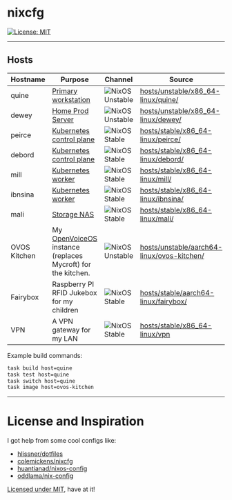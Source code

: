 # nixcfg
[![License: MIT](https://img.shields.io/badge/License-MIT-yellow.svg)](https://opensource.org/licenses/MIT)

---

## Hosts

| Hostname     | Purpose                                                             | Channel                     | Source                                                                                     |
|--------------|---------------------------------------------------------------------|-----------------------------|--------------------------------------------------------------------------------------------|
| quine        | [Primary workstation][workstation]                                  | ![NixOS Unstable][unstable] | [hosts/unstable/x86_64-linux/quine/](./hosts/unstable/x86_64-linux/quine/)                 |
| dewey        | [Home Prod Server][home-ops]                                        | ![NixOS Unstable][unstable] | [hosts/unstable/x86_64-linux/dewey/](./hosts/unstable/x86_64-linux/dewey/)                 |
| peirce       | [Kubernetes control plane][home-ops]                                | ![NixOS Stable][stable]     | [hosts/stable/x86_64-linux/peirce/](./hosts/stable/x86_64-linux/peirce/)                   |
| debord       | [Kubernetes control plane][home-ops]                                | ![NixOS Stable][stable]     | [hosts/stable/x86_64-linux/debord/](./hosts/stable/x86_64-linux/debord/)                   |
| mill         | [Kubernetes worker][home-ops]                                       | ![NixOS Stable][stable]     | [hosts/stable/x86_64-linux/mill/](./hosts/stable/x86_64-linux/mill/)                       |
| ibnsina      | [Kubernetes worker][home-ops]                                       | ![NixOS Stable][stable]     | [hosts/stable/x86_64-linux/ibnsina/](./hosts/stable/x86_64-linux/ibnsina/)                 | -->
| mali         | [Storage NAS][NAS]                                                  | ![NixOS Stable][stable]     | [hosts/stable/x86_64-linux/mali/](./hosts/stable/x86_64-linux/mali/)                       |
| OVOS Kitchen | My [OpenVoiceOS][ovos] instance (replaces Mycroft) for the kitchen. | ![NixOS Unstable][unstable] | [hosts/unstable/aarch64-linux/ovos-kitchen/](./hosts/unstable/aarch64-linux/ovos-kitchen/) |
| Fairybox     | Raspberry PI RFID Jukebox for my children                           | ![NixOS Stable][stable]     | [hosts/stable/aarch64-linux/fairybox/](./hosts/stable/aarch64-linux/fairybox/)             |
| VPN          | A VPN gateway  for my LAN                                           | ![NixOS Stable][stable]     | [hosts/stable/x86_64-linux/vpn](./hosts/stable/x86_64-linux/vpn)                           |


Example build commands:

```sh
task build host=quine
task test host=quine
task switch host=quine
task image host=ovos-kitchen
```

---

# License and Inspiration


I got help from some cool configs like:

* [hlissner/dotfiles](https://github.com/hlissner/dotfiles)
* [colemickens/nixcfg](https://github.com/colemickens/nixcfg)
* [huantianad/nixos-config](https://github.com/huantianad/nixos-config)
* [oddlama/nix-config](https://github.com/oddlama/nix-config)


[Licensed under MIT](./LICENSE), have at it!


[ovos]: https://github.com/OpenVoiceOS/
[unstable]: https://img.shields.io/badge/NixOS-unstable-blue.svg?style=flat-square&logo=NixOS&logoColor=white
[stable]: https://img.shields.io/badge/NixOS-stable-green.svg?style=flat-square&logo=NixOS&logoColor=white
[NAS]: https://notes.binaryelysium.com/HomeOps/NAS/
[workstation]: https://notes.binaryelysium.com/HomeOps/PrimaryWorkstation/
[home-ops]: https://notes.binaryelysium.com/HomeOps/
[home-ops-git]: https://github.com/ramblurr/home-ops

